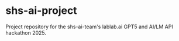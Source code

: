 # shs-ai-project
Project repository for the shs-ai-team's lablab.ai GPT5 and AI/LM API hackathon 2025.

